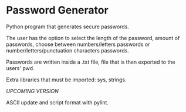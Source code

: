 # Password Generator

Python program that generates secure passwords. 

The user has the option to select the length of the password, amount of passwords, choose between numbers/letters passwords or number/letters/punctuation characters passwords. 

Passwords are written inside a .txt file, file that is then exported to the users' pwd. 

Extra libraries that must be imported: sys, strings.

*UPCOMING VERSION*

ASCII update and script format with pylint. 





